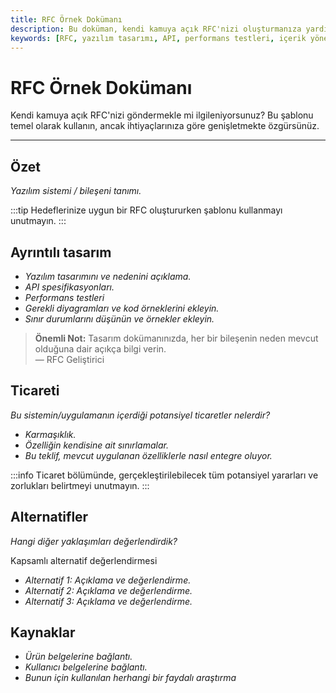 ```yaml
---
title: RFC Örnek Dokümanı
description: Bu doküman, kendi kamuya açık RFC'nizi oluşturmanıza yardımcı olacak bilgiler ve yapı sunmaktadır. Yazılım sisteminin detaylı tasarımını, potansiyel ticaretlerini ve alternatiflerini içermektedir.
keywords: [RFC, yazılım tasarımı, API, performans testleri, içerik yönetimi]
---
```


# RFC Örnek Dokümanı

Kendi kamuya açık RFC'nizi göndermekle mi ilgileniyorsunuz? Bu şablonu temel olarak kullanın, ancak ihtiyaçlarınıza göre genişletmekte özgürsünüz.

---

## Özet

_Yazılım sistemi / bileşeni tanımı._

:::tip
Hedeflerinize uygun bir RFC oluştururken şablonu kullanmayı unutmayın.
:::

## Ayrıntılı tasarım

- _Yazılım tasarımını ve nedenini açıklama._
- _API spesifikasyonları._
- _Performans testleri_
- _Gerekli diyagramları ve kod örneklerini ekleyin._
- _Sınır durumlarını düşünün ve örnekler ekleyin._

> **Önemli Not:** Tasarım dokümanınızda, her bir bileşenin neden mevcut olduğuna dair açıkça bilgi verin.  
> — RFC Geliştirici

## Ticareti

_Bu sistemin/uygulamanın içerdiği potansiyel ticaretler nelerdir?_

- _Karmaşıklık._
- _Özelliğin kendisine ait sınırlamalar._
- _Bu teklif, mevcut uygulanan özelliklerle nasıl entegre oluyor._

:::info
Ticaret bölümünde, gerçekleştirilebilecek tüm potansiyel yararları ve zorlukları belirtmeyi unutmayın.
:::

## Alternatifler

_Hangi diğer yaklaşımları değerlendirdik?_


Kapsamlı alternatif değerlendirmesi

- _Alternatif 1: Açıklama ve değerlendirme._
- _Alternatif 2: Açıklama ve değerlendirme._
- _Alternatif 3: Açıklama ve değerlendirme._



## Kaynaklar

- _Ürün belgelerine bağlantı._
- _Kullanıcı belgelerine bağlantı._
- _Bunun için kullanılan herhangi bir faydalı araştırma_